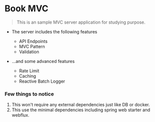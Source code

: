 # Book MVC

> This is an sample MVC server application for studying purpose.

- The server includes the following features
  - API Endpoints
  - MVC Pattern
  - Validation

- ...and some advanced features
  - Rate Limit
  - Caching
  - Reactive Batch Logger

### Few things to notice
1. This won't require any external dependencies just like DB or docker.
2. This use the minimal dependencies including spring web starter and webflux.